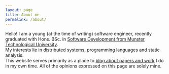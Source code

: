 ```yaml
---
layout: page
title: About me
permalink: /about/
---
```

Hello! I am a young (at the time of writing) software engineer, recently graduated with Hons. BSc. in [Software Development from Munster Technological University](https://cs.cit.ie/sdh).  
My interests lie in distributed systems, programming languages and static analysis.  
This website serves primarily as a place to [blog about papers and work](/blog) I do in my own time. All of the opinions expressed on this page are solely mine. 